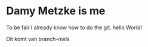 # Damy Metzke is me

To be fair I already know how to do the git.
hello World!

Dit komt van branch-niels
